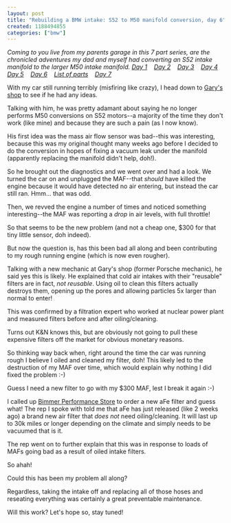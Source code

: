 ```yaml
---
layout: post
title: "Rebuilding a BMW intake: S52 to M50 manifold conversion, day 6"
created: 1188494855
categories: ["bmw"]
---
```

<em>Coming to you live from my parents garage in this 7 part series, are the chronicled adventures my dad and myself had converting an S52 intake manifold to the larger M50 intake manifold.
<a href="http://tedserbinski.com/2007/08/04/rebuilding-bmw-intake-s52-m50-intake-manifold-conversion-day-1">Day 1</a>&nbsp;&nbsp;&nbsp; <a href="http://tedserbinski.com/2007/08/11/rebuilding-bmw-intake-s52-m50-intake-manifold-conversion-day-2">Day 2</a>&nbsp;&nbsp;&nbsp; <a href="http://tedserbinski.com/2007/08/17/rebuilding-bmw-intake-s52-m50-intake-manifold-conversion-day-3">Day 3</a>&nbsp;&nbsp;&nbsp; <a href="http://tedserbinski.com/2007/08/18/rebuilding-bmw-intake-s52-m50-intake-manifold-conversion-day-4">Day 4</a>&nbsp;&nbsp;&nbsp; <a href="http://tedserbinski.com/2007/08/23/rebuilding-bmw-intake-s52-m50-intake-manifold-conversion-day-5">Day 5</a>&nbsp;&nbsp;&nbsp; <a href="http://tedserbinski.com/2007/08/30/rebuilding-bmw-intake-s52-m50-intake-manifold-conversion-day-6">Day 6</a>&nbsp;&nbsp;&nbsp; <a href="http://tedserbinski.com/2007/08/31/rebuilding-bmw-intake-s52-m50-intake-manifold-conversion-list-parts">List of parts</a>&nbsp;&nbsp;&nbsp; <a href="http://tedserbinski.com/2007/09/17/rebuilding-bmw-intake-s52-m50-intake-manifold-conversion-day-7">Day 7</a></em>

With my car still running terribly (misfiring like crazy), I head down to <a href="http://martinmotorsportsinc.com/">Gary's shop</a> to see if he had any ideas.

Talking with him, he was pretty adamant about saying he no longer performs M50 conversions on S52 motors--a majority of the time they don't work (like mine) and because they are such a pain (as I now know).

His first idea was the mass air flow sensor was bad--this was interesting, because this was my original thought many weeks ago before I decided to do the conversion in hopes of fixing a vacuum leak under the manifold (apparently replacing the manifold didn't help, doh!).

So he brought out the diagnostics and we went over and had a look. We turned the car on and unplugged the MAF--that <em>should</em> have killed the engine because it would have detected no air entering, but instead the car still ran. Hmm... that was odd.

Then, we revved the engine a number of times and noticed something interesting--the MAF was reporting a <em>drop</em> in air levels, with full throttle!

So that seems to be the new problem (and not a cheap one, $300 for that tiny little sensor, doh indeed).

But now the question is, has this been bad all along and been contributing to my rough running engine (which is now even rougher).

Talking with a new mechanic at Gary's shop (former Porsche mechanic), he said yes this is likely. He explained that cold air intakes with their "reusable" filters are in fact, <em>not reusable</em>.  Using oil to clean this filters actually destroys them, opening up the pores and allowing particles 5x larger than normal to enter!

This was confirmed by a filtration expert who worked at nuclear power plant and measured filters before and after oiling/cleaning.

Turns out K&N knows this, but are obviously not going to pull these expensive filters off the market for obvious monetary reasons.

So thinking way back when, right around the time the car was running rough I believe I oiled and cleaned my filter, doh! This likely led to the destruction of my MAF over time, which would explain why nothing I did fixed the problem :-)

Guess I need a new filter to go with my $300 MAF, lest I break it again :-)

I called up <a href="http://www.bimmerperformancestore.com/">Bimmer Performance Store</a> to order a new aFe filter and guess what! The rep I spoke with told me that aFe has just released (like 2 weeks ago) a brand new air filter that <em>does not</em> need oiling/cleaning. It will last up to 30k miles or longer depending on the climate and simply needs to be vacuumed that is it.

The rep went on to further explain that this was in response to loads of MAFs going bad as a result of oiled intake filters.

So ahah!

Could this has been my problem all along?

Regardless, taking the intake off and replacing all of those hoses and reseating everything was certainly a great preventable maintenance.

Will this work? Let's hope so, stay tuned!
